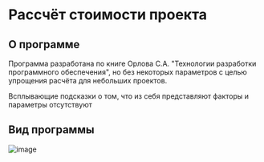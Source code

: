 # Рассчёт стоимости проекта

## О программе
Программа разработана по книге Орлова С.А. "Технологии разработки программного обеспечения",
но без некоторых параметров с целью упрощения расчёта для небольших проектов.

Всплывающие подсказки о том, что из себя представляют факторы и параметры отсутствуют

## Вид программы

![image](https://github.com/Fallmore/Cost-of-projects/assets/135610092/3cb84db2-ae15-4cc7-b006-f114380fd0b2)
